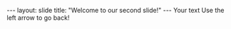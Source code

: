--- layout: slide 
    title: "Welcome to our second slide!" 
--- Your text 
    Use the left arrow to go back!
